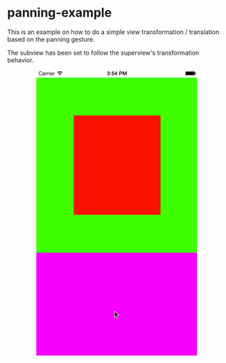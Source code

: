 panning-example
===============

This is an example on how to do a simple view transformation / translation based on the panning gesture.

The subview has been set to follow the superview's transformation behavior.

<p align="center">
  <img src="https://github.com/saifuddin/panning-example/blob/master/demo.gif" alt="Smiley face" height="660" width="371"> 
</p>
